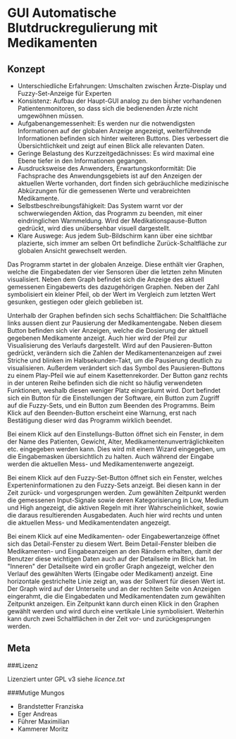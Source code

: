 GUI Automatische Blutdruckregulierung mit Medikamenten
====


Konzept
---

* Unterschiedliche Erfahrungen: Umschalten zwischen Ärzte-Display und Fuzzy-Set-Anzeige für Experten
* Konsistenz: Aufbau der Haupt-GUI analog zu den bisher vorhandenen Patientenmonitoren, so dass sich die bedienenden Ärzte nicht umgewöhnen müssen.
* Aufgabenangemessenheit: Es werden nur die notwendigsten Informationen auf der globalen Anzeige angezeigt, weiterführende Informationen befinden sich hinter weiteren Buttons. Dies verbessert die Übersichtlichkeit und zeigt auf einen Blick alle relevanten Daten.
* Geringe Belastung des Kurzzeitgedächnisses: Es wird maximal eine Ebene tiefer in den Informationen gegangen.
* Ausdrucksweise des Anwenders, Erwartungskonformität: Die Fachsprache des Anwendungsgebiets ist auf den Anzeigen der aktuellen Werte vorhanden, dort finden sich gebräuchliche medizinische Abkürzungen für die gemessenen Werte und verabreichten Medikamente.
* Selbstbeschreibungsfähigkeit: Das System warnt vor der schwerwiegenden Aktion, das Programm zu beenden, mit einer eindringlichen Warnmeldung. Wird der Medikationspause-Button gedrückt, wird dies unübersehbar visuell dargestellt.
* Klare Auswege: Aus jedem Sub-Bildschirm kann über eine sichtbar plazierte, sich immer am selben Ort befindliche Zurück-Schaltfläche zur globalen Ansicht gewechselt werden.

Das Programm startet in der globalen Anzeige. Diese enthält vier Graphen, welche die Eingabedaten der vier Sensoren über die letzten zehn Minuten visualisiert. Neben dem Graph befindet sich die Anzeige des aktuell gemessenen Eingabewerts des dazugehörigen Graphen. Neben der Zahl symbolisiert ein kleiner Pfeil, ob der Wert im Vergleich zum letzten Wert gesunken, gestiegen oder gleich geblieben ist.

Unterhalb der Graphen befinden sich sechs Schaltflächen: Die Schaltfläche links aussen dient zur Pausierung der Medikamentengabe. Neben diesem Button befinden sich vier Anzeigen, welche die Dosierung der aktuell gegebenen Medikamente anzeigt. Auch hier wird der Pfeil zur Visualisierung des Verlaufs dargestellt. Wird auf den Pausieren-Button gedrückt, verändern sich die Zahlen der Medikamentenanzeigen auf zwei Striche und blinken im Halbsekunden-Takt, um die Pausierung deutlich zu visualisieren. Außerdem verändert sich das Symbol des Pausieren-Buttons zu einem Play-Pfeil wie auf einem Kasettenrekorder. Der Button ganz rechts in der unteren Reihe befinden sich die nicht so häufig verwendeten Funktionen, weshalb diesen weniger Platz eingeräumt wird. Dort befindet sich ein Button für die Einstellungen der Software, ein Button zum Zugriff auf die Fuzzy-Sets, und ein Button zum Beenden des Programms. Beim Klick auf den Beenden-Button erscheint eine Warnung, erst nach Bestätigung dieser wird das Programm wirklich beendet.

Bei einem Klick auf den Einstellungs-Button öffnet sich ein Fenster, in dem der Name des Patienten, Gewicht, Alter, Medikamentenunverträglichkeiten etc. eingegeben werden kann. Dies wird mit einem Wizard eingegeben, um die Eingabemasken übersichtlich zu halten. Auch während der Eingabe werden die aktuellen Mess- und Medikamentenwerte angezeigt.

Bei einem Klick auf den Fuzzy-Set-Button öffnet sich ein Fenster, welches Experteninformationen zu den Fuzzy-Sets anzeigt. Bei diesen kann in der Zeit zurück- und vorgesprungen werden. Zum gewählten Zeitpunkt werden die gemessenen Input-Signale sowie deren Kategorisierung in Low, Medium und High angezeigt, die aktiven Regeln mit ihrer Wahrscheinlichkeit, sowie die daraus resultierenden Ausgabedaten. Auch hier wird rechts und unten die aktuellen Mess- und Medikamentendaten angezeigt.

Bei einem Klick auf eine Medikamenten- oder Eingabewertanzeige öffnet sich das Detail-Fenster zu diesem Wert. Beim Detail-Fenster bleiben die Medikamenten- und Eingabeanzeigen an den Rändern erhalten, damit der Benutzer diese wichtigen Daten auch auf der Detailseite im Blick hat. Im "Inneren" der Detailseite wird ein großer Graph angezeigt, welcher den Verlauf des gewählten Werts (Eingabe oder Medikament) anzeigt. Eine horizontale gestrichelte Linie zeigt an, was der Sollwert für diesen Wert ist. Der Graph wird auf der Unterseite und an der rechten Seite von Anzeigen eingerahmt, die die Eingabedaten und Medikamentendaten zum gewählten Zeitpunkt anzeigen. Ein Zeitpunkt kann durch einen Klick in den Graphen gewählt werden und wird durch eine vertikale Linie symbolisiert. Weiterhin kann durch zwei Schaltflächen in der Zeit vor- und zurückgesprungen werden.

Meta
---

###Lizenz

Lizenziert unter GPL v3 siehe *licence.txt*

###Mutige Mungos

* Brandstetter Franziska
* Eger Andreas
* Führer Maximilian
* Kammerer Moritz
